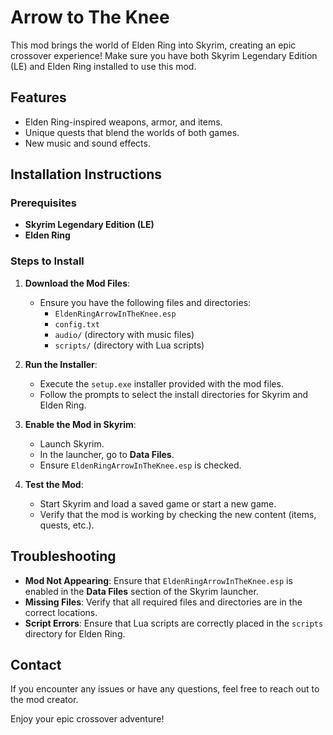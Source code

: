 # Arrow to The Knee

This mod brings the world of Elden Ring into Skyrim, creating an epic crossover experience! Make sure you have both Skyrim Legendary Edition (LE) and Elden Ring installed to use this mod.

## Features

- Elden Ring-inspired weapons, armor, and items.
- Unique quests that blend the worlds of both games.
- New music and sound effects.

## Installation Instructions

### Prerequisites

- **Skyrim Legendary Edition (LE)**
- **Elden Ring**

### Steps to Install

1. **Download the Mod Files**:
   - Ensure you have the following files and directories:
     - `EldenRingArrowInTheKnee.esp`
     - `config.txt`
     - `audio/` (directory with music files)
     - `scripts/` (directory with Lua scripts)

2. **Run the Installer**:
   - Execute the `setup.exe` installer provided with the mod files.
   - Follow the prompts to select the install directories for Skyrim and Elden Ring.

3. **Enable the Mod in Skyrim**:
   - Launch Skyrim.
   - In the launcher, go to **Data Files**.
   - Ensure `EldenRingArrowInTheKnee.esp` is checked.

4. **Test the Mod**:
   - Start Skyrim and load a saved game or start a new game.
   - Verify that the mod is working by checking the new content (items, quests, etc.).

## Troubleshooting

- **Mod Not Appearing**: Ensure that `EldenRingArrowInTheKnee.esp` is enabled in the **Data Files** section of the Skyrim launcher.
- **Missing Files**: Verify that all required files and directories are in the correct locations.
- **Script Errors**: Ensure that Lua scripts are correctly placed in the `scripts` directory for Elden Ring.

## Contact

If you encounter any issues or have any questions, feel free to reach out to the mod creator.

Enjoy your epic crossover adventure!
